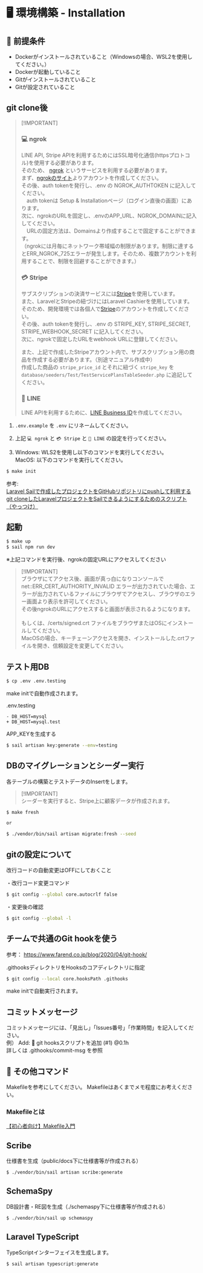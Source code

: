 # 🖥️ 環境構築 - Installation

## 📝 前提条件

-   Dockerがインストールされていること（Windowsの場合、WSL2を使用してください。）
-   Dockerが起動していること
-   Gitがインストールされていること
-   Gitが設定されていること

## git clone後

> [!IMPORTANT]<br>
>
> ### 💻 ngrok
>
> LINE API, Stripe APIを利用するためにはSSL暗号化通信(httpsプロトコル)を使用する必要があります。<br>
> そのため、 [ngrok](https://ngrok.com/) というサービスを利用する必要があります。<br>
> まず、[ngrokのサイト](https://ngrok.com/)よりアカウントを作成してください。<br>
> その後、auth tokenを発行し、.env の NGROK_AUTHTOKEN に記入してください。<br>
> 　auth tokenは Setup & Installationページ（ログイン直後の画面）にあります。<br>
> 次に、ngrokのURLを固定し、.envのAPP_URL、NGROK_DOMAINに記入してください。<br>
> 　URLの固定方法は、Domainsより作成することで固定することができます。<br>
> （ngrokには月毎にネットワーク帯域幅の制限があります。制限に達するとERR_NGROK_725エラーが発生します。そのため、複数アカウントを利用することで、制限を回避することができます。）<br>
>
> ### 💳 Stripe
>
> サブスクリプションの決済サービスには[Stripe](https://stripe.com/jp)を使用しています。<br>
> また、LaravelとStripeの紐づけにはLaravel Cashierを使用しています。<br>
> そのため、開発環境では各個人で[Stripe](https://stripe.com/jp)のアカウントを作成してください。<br>
> その後、auth tokenを発行し、.env の STRIPE_KEY, STRIPE_SECRET, STRIPE_WEBHOOK_SECRET に記入してください。<br>
> 次に、ngrokで固定したURLをwebhook URLに登録してください。<br>
>
> また、上記で作成したStripeアカウント内で、サブスクリプション用の商品を作成する必要があります。（別途マニュアル作成中）<br>
> 作成した商品の `stripe_price_id` とそれに紐づく `stripe_key` を<br>
> `database/seeders/Test/TestServicePlansTableSeeder.php` に追記してください。<br>
>
> ### 💬 LINE
>
> LINE APIを利用するために、[LINE Business ID](https://account.line.biz/login)を作成してください。
> <br>

1. `.env.example` を `.env` にリネームしてください。
2. 上記 `💻 ngrok` と `💳 Stripe` と `💬 LINE` の設定を行ってください。

3. Windows: WLS2を使用し以下のコマンドを実行してください。<br>
   MacOS: 以下のコマンドを実行してください。

```bash
$ make init
```

参考:<br>
[Laravel Sailで作成したプロジェクトをGitHubリポジトリにpushして利用する](https://qiita.com/kai_kou/items/bfea0281689b3d376812)<br>
[git cloneしたLaravelプロジェクトをSailできるようにするためのスクリプト（やっつけ）](https://gist.github.com/niratama/b9611694f5f20d7819544a2399155cdc)

## 起動

```bash
$ make up
$ sail npm run dev
```

※上記コマンドを実行後、ngrokの固定URLにアクセスしてください

> [!IMPORTANT]<br>
> ブラウザにてアクセス後、画面が真っ白になりコンソールで net::ERR_CERT_AUTHORITY_INVALID エラーが出力されていた場合、エラーが出力されているファイルにブラウザでアクセスし、ブラウザのエラー画面より表示を許可してください。<br>
> その後ngrokのURLにアクセスすると画面が表示されるようになります。<br>
> <br>
> もしくは、/certs/signed.crt ファイルをブラウザまたはOSにインストールしてください。<br>
> MacOSの場合、キーチェーンアクセスを開き、インストールした.crtファイルを開き、信頼設定を変更してください。

## テスト用DB

```bash
$ cp .env .env.testing
```

make initで自動作成されます。

.env.testing

```
- DB_HOST=mysql
+ DB_HOST=mysql.test
```

APP_KEYを生成する

```bash
$ sail artisan key:generate --env=testing
```

## DBのマイグレーションとシーダー実行

各テーブルの構築とテストデータのInsertをします。

> [!IMPORTANT]<br>
> シーダーを実行すると、Stripe上に顧客データが作成されます。

```bash
$ make fresh

or

$ ./vendor/bin/sail artisan migrate:fresh --seed
```

## gitの設定について

改行コードの自動変更はOFFにしておくこと

・改行コード変更コマンド

```bash
$ git config --global core.autocrlf false
```

・変更後の確認

```bash
$ git config --global -l
```

## チームで共通のGit hookを使う

参考： https://www.farend.co.jp/blog/2020/04/git-hook/

.githooksディレクトリをHooksのコアディレクトリに指定

```bash
$ git config --local core.hooksPath .githooks
```

make initで自動実行されます。

## コミットメッセージ

コミットメッセージには、「見出し」「Issues番号」「作業時間」を記入してください。<br>
例） Add: :construction_worker: git hooksスクリプトを追加 (#1) @0.1h<br>
詳しくは .githooks/commit-msg を参照

## 🍺 その他コマンド

Makefileを参考にしてください。
Makefileはあくまでメモ程度にお考えください。

### Makefileとは

[【初心者向け】Makefile入門](https://qiita.com/mizcii/items/cfbd2aa17f6b7517c37f)

## Scribe

仕様書を生成（public/docs下に仕様書等が作成される）

```bash
$ ./vendor/bin/sail artisan scribe:generate
```

## SchemaSpy

DB設計書・RE図を生成（./schemaspy下に仕様書等が作成される）

```bash
$ ./vendor/bin/sail up schemaspy
```

## Laravel TypeScript

TypeScriptインターフェイスを生成します。

```bash
$ sail artisan typescript:generate
```
